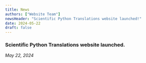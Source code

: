 ```yaml
---
title: News
authors: ["Website Team"]
newsHeader: "Scientific Python Translations website launched!"
date: 2024-05-22
draft: false
---
```


### Scientific Python Translations website launched.
_May 22, 2024_


